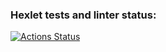 ### Hexlet tests and linter status:
[![Actions Status](https://github.com/Michael-Melnik/php-project-lvl2/workflows/hexlet-check/badge.svg)](https://github.com/Michael-Melnik/php-project-lvl2/actions)